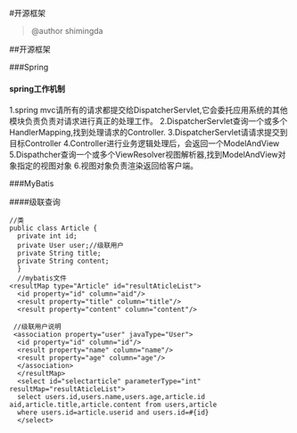 #开源框架

> @author shimingda

##开源框架

###Spring

#### spring工作机制 

1.spring mvc请所有的请求都提交给DispatcherServlet,它会委托应用系统的其他模块负责负责对请求进行真正的处理工作。 
2.DispatcherServlet查询一个或多个HandlerMapping,找到处理请求的Controller. 
3.DispatcherServlet请请求提交到目标Controller 
4.Controller进行业务逻辑处理后，会返回一个ModelAndView 
5.Dispathcher查询一个或多个ViewResolver视图解析器,找到ModelAndView对象指定的视图对象 
6.视图对象负责渲染返回给客户端。 

###MyBatis

####级联查询

```
//类
public class Article {
  private int id;
  private User user;//级联用户
  private String title;
  private String content;
  }
  //mybatis文件
<resultMap type="Article" id="resultAticleList">
  <id property="id" column="aid"/>
  <result property="title" column="title"/>
  <result property="content" column="content"/>
 
 //级联用户说明
 <association property="user" javaType="User">
  <id property="id" column="id"/>
  <result property="name" column="name"/>
  <result property="age" column="age"/>
  </association>
  </resultMap>
  <select id="selectarticle" parameterType="int" resultMap="resultAticleList">
  select users.id,users.name,users.age,article.id aid,article.title,article.content from users,article
  where users.id=article.userid and users.id=#{id}
  </select>
```


